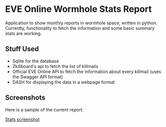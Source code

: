 # EVE Online Wormhole Stats Report
Application to show monthly reports in wormhole space, written in python. Currently, functionality to fetch the information and some basic summary stats are working.

## Stuff Used
 * Sqlite for the database
 * Zkillboard's api to fetch the list of killmails
 * Official EVE Online API to fetch the information about every killmail (uses the Swagger API format)
 * DASH for displaying the data in a webpage format

## Screenshots
Here is a sample of the current report:

[Stats screenshot](https://i.imgur.com/4J56G7V.png)


